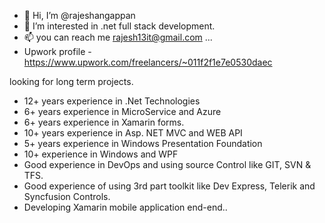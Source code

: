 - 👋 Hi, I’m @rajeshangappan
- 👀 I’m interested in .net full stack development.
- 📫 you can reach me rajesh13it@gmail.com ...
- Upwork profile - https://www.upwork.com/freelancers/~011f2f1e7e0530daec

looking for long term projects.

- 12+ years experience in .Net Technologies
- 6+ years experience in MicroService and Azure
- 6+ years experience in Xamarin forms.
- 10+ years experience in Asp. NET MVC and WEB API
- 5+ years experience in Windows Presentation Foundation
- 10+ experience in Windows and WPF
- Good experience in DevOps and using source Control like GIT, SVN & TFS.
- Good experience of using 3rd part toolkit like Dev Express, Telerik and Syncfusion Controls.
- Developing Xamarin mobile application end-end..


